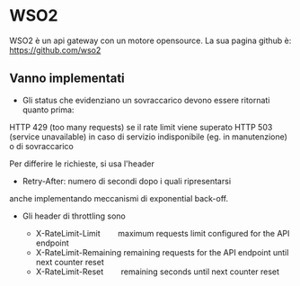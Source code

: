 # WSO2

WSO2 è un api gateway con un motore opensource. La sua pagina
github è: https://github.com/wso2

## Vanno implementati

* Gli status che evidenziano un sovraccarico devono essere ritornati quanto prima:

HTTP 429 (too many requests) se il rate limit viene superato
HTTP 503 (service unavailable) in caso di servizio indisponibile (eg. in manutenzione) o di sovraccarico

Per differire le richieste, si usa l'header

- Retry-After: numero di secondi dopo i quali ripresentarsi

anche implementando meccanismi di exponential back-off.

* Gli header di throttling sono

  - X-RateLimit-Limit 	        maximum requests limit configured for the API endpoint
  - X-RateLimit-Remaining	remaining requests for the API endpoint until next counter reset
  - X-RateLimit-Reset 	        remaining seconds until next counter reset

